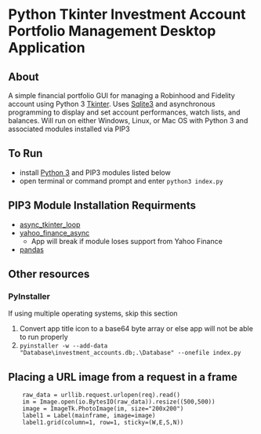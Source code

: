 
# Python Tkinter Investment Account Portfolio Management Desktop Application 

## About
A simple financial portfolio GUI for managing a Robinhood and Fidelity account using Python 3 [Tkinter](https://docs.python.org/3/library/tkinter.html). Uses [Sqlite3](https://sqlite.org/index.html) and asynchronous programming to display and set account performances, watch lists, and balances. Will run on either Windows, Linux, or Mac OS with Python 3 and associated modules installed via PIP3

## To Run
- install [Python 3](https://www.python.org/downloads/) and PIP3 modules listed below 
- open terminal or command prompt and enter `python3 index.py`

## PIP3 Module Installation Requirments
- [async_tkinter_loop](https://pypi.org/project/async-tkinter-loop/)
- [yahoo_finance_async](https://pypi.org/project/yahoo_finance_async/)
    - App will break if module loses support from Yahoo Finance
- [pandas](https://pypi.org/project/pandas/)

## Other resources
### PyInstaller
If using multiple operating systems, skip this section
1. Convert app title icon to a base64 byte array or else app will not be able to run properly
2. `pyinstaller -w --add-data "Database\investment_accounts.db;.\Database" --onefile index.py`

## Placing a URL image from a request in a frame
```req = urllib.request.Request("https://stockcharts.com/c-sc/sc?s=AAPL&p=W&b=5&g=0&i=t2656791252c&r=1645919909673",headers={'User-Agent': 'Mozilla/5.0'} )
    raw_data = urllib.request.urlopen(req).read()
    im = Image.open(io.BytesIO(raw_data)).resize((500,500))
    image = ImageTk.PhotoImage(im, size="200x200")
    label1 = Label(mainframe, image=image)
    label1.grid(column=1, row=1, sticky=(W,E,S,N))
```

